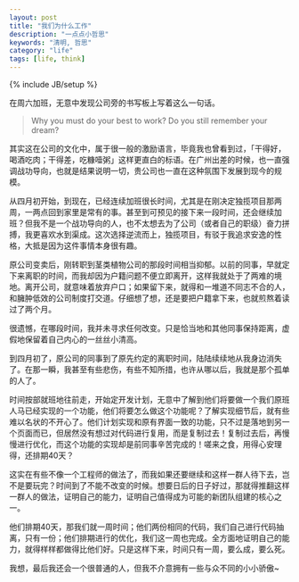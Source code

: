 ```yaml
---
layout: post
title: "我们为什么工作"
description: "一点点小哲思"
keywords: "清明, 哲思"
category: "life"
tags: [life, think]
---
```

{% include JB/setup %}

在周六加班，无意中发现公司旁的书写板上写着这么一句话。

> Why you must do your best to work? Do you still remember your dream?

其实这在公司的文化中，属于很一般的激励语言，毕竟我也曾看到过，「干得好，喝酒吃肉；干得差，吃糠噎粥」这样更直白的标语。在广州出差的时候，也一直强调战功导向，也就是结果说明一切，贵公司也一直在这种氛围下发展到现今的规模。

从四月初开始，到现在，已经连续加班很长时间，尤其是在刚决定独揽项目那两周，一两点回到家里是常有的事。甚至到可预见的接下来一段时间，还会继续加班？但我不是一个战功导向的人，也不太想去为了公司（或者自己的职级）奋力拼搏，我更喜欢水到渠成。这次选择逆流而上，独揽项目，有驳于我追求安逸的性格，大抵是因为这件事情本身很有趣。

原公司变卖后，刚转职到茎类植物公司的那段时间相当抑郁。以前的同事，早就定下来离职的时间，而我却因为户籍问题不便立即离开，这样我就处于了两难的境地。离开公司，就意味着放弃户口；如果留下来，就得和一堆道不同志不合的人，和臃肿低效的公司制度打交道。仔细想了想，还是要把户籍拿下来，也就煎熬着读过了两个月。

很遗憾，在哪段时间，我并未寻求任何改变。只是恰当地和其他同事保持距离，虚假地保留着自己内心的一丝丝小清高。

到四月初了，原公司的同事到了原先约定的离职时间，陆陆续续地从我身边消失了。在那一瞬，我甚至有些悲伤，有些不知所措，也许从哪以后，我就是那个孤单的人了。

时间按部就班地往前走，开始定开发计划，无意中了解到他们将要做一个我们原班人马已经实现的一个功能，他们将要怎么做这个功能呢？了解实现细节后，就有些难以名状的不开心了。他们计划实现和原有界面一致的功能，只不过是落地到另一个页面而已，但居然没有想过对代码进行复用，而是复制过去！复制过去后，再慢慢进行优化，而这个功能的实现却是前同事辛苦完成的！嗟来之食，用得心安理得，还排期40天？

这实在有些不像一个工程师的做法了，而我如果还要继续和这样一群人待下去，岂不是要玩完？时间到了不能不改变的时候。想要日后的日子好过，那就得推翻这样一群人的做法，证明自己的能力，证明自己值得成为可能的新团队组建的核心之一。

他们排期40天，那我们就一周时间；他们两份相同的代码，我们自己进行代码抽离，只有一份；他们排期进行的优化，我们这一周也完成。全方面地证明自己的能力，就得样样都做得比他们好。只是这样下来，时间只有一周，要么成，要么死。

我想，最后我还会一个很普通的人，但我不介意拥有一些与众不同的小小骄傲~

